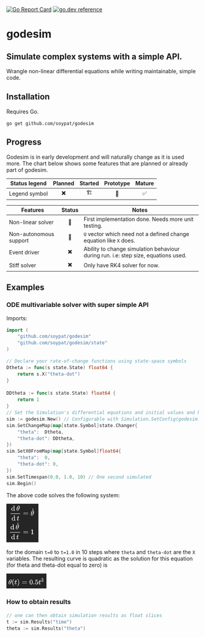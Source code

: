 [![Go Report Card](https://goreportcard.com/badge/github.com/soypat/godesim)](https://goreportcard.com/report/github.com/soypat/godesim)
[![go.dev reference](https://pkg.go.dev/badge/github.com/soypat/godesim)](https://pkg.go.dev/github.com/soypat/godesim)

# godesim

Simulate complex systems with a simple API.
---

Wrangle non-linear differential equations while writing maintainable, simple code.

## Installation

Requires Go.

```console
go get github.com/soypat/godesim
```

## Progress

Godesim is in early development and will naturally change as it is used more.
 The chart below shows some features that are planned or already part of godesim.

| Status legend | Planned | Started | Prototype | Mature |
| ------------- |:-------:|:-------:|:---------:|:------:|
| Legend symbol |    ✖️    |    🏗️   |     🐞️    |   ✅️   |

| Features | Status | Notes |
| -------- |:------:| ----- |
| Non-linear solver | 🐞️ | First implementation done. Needs more unit testing. |
| Non-autonomous support | 🐞️ | `U` vector which need not a defined change equation like `X` does.|
| Event driver | ✖️ | Ability to change simulation behaviour during run. i.e: step size, equations used. |
| Stiff solver | ✖️ | Only have RK4 solver for now. |






## Examples

### ODE multivariable solver with super simple API

Imports:
```go
import (
    "github.com/soypat/godesim"
    "github.com/soypat/godesim/state"
)
```

```go
// Declare your rate-of-change functions using state-space symbols
Dtheta := func(s state.State) float64 {
	return s.X("theta-dot")
}

DDtheta := func(s state.State) float64 {
    return 1
}
// Set the Simulation's differential equations and initial values and hit Begin!
sim := godesim.New() // Configurable with Simulation.SetConfig(godesim.Config{...})
sim.SetChangeMap(map[state.Symbol]state.Changer{
    "theta":  Dtheta,
    "theta-dot": DDtheta,
})
sim.SetX0FromMap(map[state.Symbol]float64{
    "theta":  0,
    "theta-dot": 0,
})
sim.SetTimespan(0.0, 1.0, 10) // One second simulated
sim.Begin()
```

The above code solves the following system:

![](_assets/quadratic_eq.png)

for the domain `t=0` to `t=1.0` in 10 steps where `theta` and `theta-dot` are the `X` variables. The resulting curve is quadratic as the solution for this equation (for theta and theta-dot equal to zero) is

![](_assets/quadratic_eq_sol.png)

### How to obtain results
```go
// one can then obtain simulation results as float slices 
t := sim.Results("time")
theta := sim.Results("theta")
```